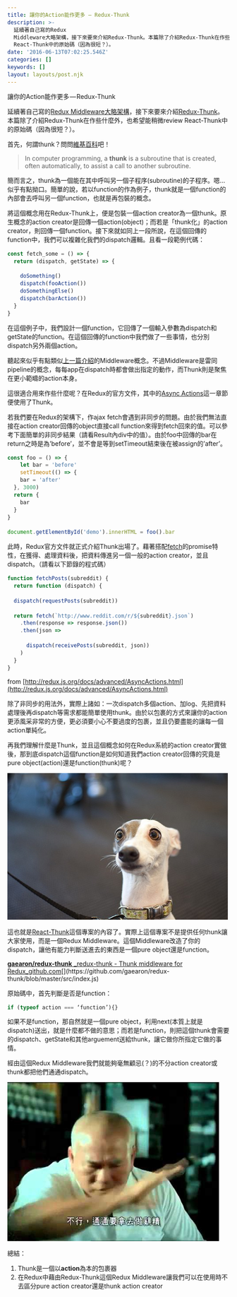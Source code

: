 ```yaml
---
title: 讓你的Action能作更多 — Redux-Thunk
description: >-
  延續著自己寫的Redux
  Middleware大略架構，接下來要來介紹Redux-Thunk。本篇除了介紹Redux-Thunk在作些什麼外，也希望能稍微review
  React-Thunk中的原始碼（因為很短？）。
date: '2016-06-13T07:02:25.546Z'
categories: []
keywords: []
layout: layouts/post.njk
---
```


讓你的Action能作更多 — Redux-Thunk

延續著自己寫的[Redux Middleware大略架構](https://medium.com/@WendellLiu/redux-middleware%E5%A4%A7%E7%95%A5%E6%9E%B6%E6%A7%8B-ace7e646c929#.l7syseaiu)，接下來要來介紹[Redux-Thunk](https://github.com/gaearon/redux-thunk)。本篇除了介紹Redux-Thunk在作些什麼外，也希望能稍微review React-Thunk中的原始碼（因為很短？）。

首先，何謂thunk？問問[維基百科](https://en.wikipedia.org/wiki/Thunk)吧！

> In computer programming, a **thunk** is a subroutine that is created, often automatically, to assist a call to another subroutine.

簡而言之，thunk為一個能在其中呼叫另一個子程序(subroutine)的子程序。嗯…似乎有點拗口。簡單的說，若以function的作為例子，thunk就是一個function的內部會去呼叫另一個function，也就是再包裝的概念。

將這個概念用在Redux-Thunk上，便是包裝一個action creator為一個thunk。原生概念的action creator是回傳一個action(object)；而若是「thunk化」的action creator，則回傳一個function。接下來就如同上一段所說，在這個回傳的function中，我們可以複雜化我們的dispatch邏輯。且看一段範例代碼：

```js
const fetch_some = () => {
  return (dispatch, getState) => {

    doSomething()
    dispatch(fooAction())
    doSomethingElse()
    dispatch(barAction())
  }
}
```

在這個例子中，我們設計一個function，它回傳了一個輸入參數為dispatch和getState的function。在這個回傳的function中我們做了一些事情，也分別dispatch另外兩個action。

聽起來似乎有點類似[上一篇介紹](https://medium.com/@WendellLiu/redux-middleware%E5%A4%A7%E7%95%A5%E6%9E%B6%E6%A7%8B-ace7e646c929#.l7syseaiu)的Middleware概念。不過Middleware是雷同pipeline的概念，每每app在dispatch時都會做出指定的動作，而Thunk則是聚焦在更小範疇的action本身。

這很適合用來作些什麼呢？在Redux的官方文件，其中的[Async Actions](http://redux.js.org/docs/advanced/AsyncActions.html)這一章節便使用了Thunk。

若我們要在Redux的架構下，作ajax fetch會遇到非同步的問題。由於我們無法直接在action creator回傳的object直接call function來得到fetch回來的值。可以參考下面簡單的非同步結果（請看Result內div中的值）。由於foo中回傳的bar在return之時是為’before’，並不會是等到setTimeout結束後在被assign的’after’。

```js
const foo = () => {
	let bar = 'before'
	setTimeout(() => {
    bar = 'after'
  }, 3000)
  return {
  	bar
  }
}

document.getElementById('demo').innerHTML = foo().bar
```

此時，Redux官方文件就正式介紹Thunk出場了。藉著搭配[fetch](https://developer.mozilla.org/en/docs/Web/API/Fetch_API)的promise特性，在獲得、處理資料後，把資料傳進另一個一般的action creator，並且dispatch。（請看以下節錄的程式碼）

```js
function fetchPosts(subreddit) {
  return function (dispatch) {

  dispatch(requestPosts(subreddit))

  return fetch(`http://www.reddit.com/r/${subreddit}.json`)
    .then(response => response.json())
    .then(json =>

      dispatch(receivePosts(subreddit, json))
    )
  }
}
```

from [http://redux.js.org/docs/advanced/AsyncActions.html](http://redux.js.org/docs/advanced/AsyncActions.html)

除了非同步的用法外，實際上諸如：一次dispatch多個action、加log、先把資料處理後再dispatch等需求都能簡單使用thunk。由於以包裹的方式來讓你的action更添風采非常的方便，更必須要小心不要過度的包裹，並且仍要盡能的讓每一個action單純化。

再我們理解什麼是Thunk，並且這個概念如何在Redux系統的action creator實做後，那到底dispatch這個function是如何知道我們action creator回傳的究竟是pure object(action)還是function(thunk)呢？

![surprised dog](./surprised_dog.jpeg)

這也就是[React-Thunk](https://github.com/gaearon/redux-thunk)這個專案的內容了。實際上這個專案不是提供任何thunk讓大家使用，而是一個Redux Middleware。這個Middleware改造了你的dispatch，讓他有能力判斷送進去的東西是一個pure object還是function。

[**gaearon/redux-thunk**
_redux-thunk - Thunk middleware for Redux_github.com](https://github.com/gaearon/redux-thunk/blob/master/src/index.js "https://github.com/gaearon/redux-thunk/blob/master/src/index.js")[](https://github.com/gaearon/redux-thunk/blob/master/src/index.js)

原始碼中，首先判斷是否是function：

```js
if (typeof action === ‘function’){}

```


如果不是function，那自然就是一個pure object，利用next(本質上就是dispatch)送出，就是什麼都不做的意思；而若是function，則把這個thunk會需要的dispatch、getState和其他arguement送給thunk，讓它做你所指定它做的事情。

經由這個Redux Middleware我們就能夠毫無顧忌(？)的不分action creator或thunk都把他們通通dispatch。

![nope](./nope.jpeg)

總結：

1.  Thunk是一個以**action**為本的包裹器
2.  在Redux中藉由Redux-Thunk這個Redux Middleware讓我們可以在使用時不去區分pure action creator還是thunk action creator
